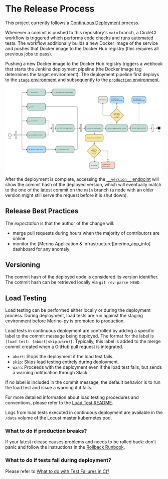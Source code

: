 # The Release Process

This project currently follows a [Continuous Deployment][continuous_deployment] process.

[continuous_deployment]: https://en.wikipedia.org/wiki/Continuous_deployment

Whenever a commit is pushed to this repository's `main` branch, a CircleCI workflow is triggered
which performs code checks and runs automated tests. The workflow additionally builds a new Docker
image of the service and pushes that Docker image to the Docker Hub registry (this requires all
previous jobs to pass).

Pushing a new Docker image to the Docker Hub registry triggers a webhook that starts the Jenkins
deployment pipeline (the Docker image tag determines the target environment). The deployment
pipeline first deploys to the [`stage` environment][stage_environment] and subsequently to the
[`production` environment][production_environment].

![Activity diagram of CircleCI main-workflow][activity_circleci_main_workflow]

After the deployment is complete, accessing the [`__version__` endpoint][stage_version] will show
the commit hash of the deployed version, which will eventually match to the one of the latest commit
on the `main` branch (a node with an older version might still serve the request before it is shut
down).

[stage_environment]: ../firefox.md#stage
[production_environment]: ../firefox.md#production
[activity_circleci_main_workflow]: ./circleci_main_workflow.jpg
[stage_version]: https://merino.services.allizom.org/__version__

## Release Best Practices

The _expectation_ is that the author of the change will:

- merge pull requests during hours when the majority of contributors are online
- monitor the [Merino Application & Infrastructure][merino_app_info] dashboard for any anomaly

## Versioning

The commit hash of the deployed code is considered its version identifier. The commit hash can be
retrieved locally via `git rev-parse HEAD`.

## Load Testing

Load testing can be performed either locally or during the deployment process. During deployment,
load tests are run against the staging environment before Merino-py is promoted to production.

Load tests in continuous deployment are controlled by adding a specific label to the commit message
being deployed. The format for the label is `[load test: (abort|skip|warn)]`. Typically, this label
is added to the merge commit created when a GitHub pull request is integrated.

- `abort`: Stops the deployment if the load test fails.
- `skip`: Skips load testing entirely during deployment.
- `warn`: Proceeds with the deployment even if the load test fails, but sends a warning notification
  through Slack.

If no label is included in the commit message, the default behavior is to run the load test and
issue a warning if it fails.

For more detailed information about load testing procedures and conventions, please refer to the
[Load Test README][load_test_readme].

Logs from load tests executed in continuous deployment are available in the `/data` volume of the
Locust master kubernetes pod.

[load_test_readme]: https://github.com/mozilla-services/merino-py/blob/main/tests/load/README.md

### What to do if production breaks?

If your latest release causes problems and needs to be rolled back:
don't panic and follow the instructions in the [Rollback Runbook](../operations/rollback.md).

### What to do if tests fail during deployment?

Please refer to [What to do with Test Failures in CI?](../operations/testfailures.md)
